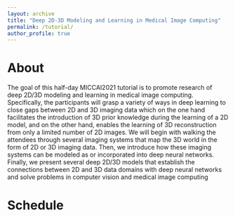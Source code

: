```yaml
---
layout: archive
title: "Deep 2D-3D Modeling and Learning in Medical Image Computing"
permalink: /tutorial/
author_profile: true
---
```


About
======
The goal of this half-day MICCAI2021 tutorial is to promote research of deep 2D/3D modeling and learning in medical image computing. Specifically, the participants will grasp a variety of ways in deep learning to close gaps between 2D and 3D imaging data which on the one hand facilitates the introduction of 3D prior knowledge during the learning of a 2D model, and on the other hand, enables the learning of 3D reconstruction from only a limited number of 2D images. We will begin with walking the attendees through several imaging systems that map the 3D world in the form of 2D or 3D imaging data. Then, we introduce how these imaging systems can be modeled as or incorporated into deep neural networks. Finally, we present several deep 2D/3D models that establish the connections between 2D and 3D data domains with deep neural networks and solve problems in computer vision and medical image computing


Schedule
======

  